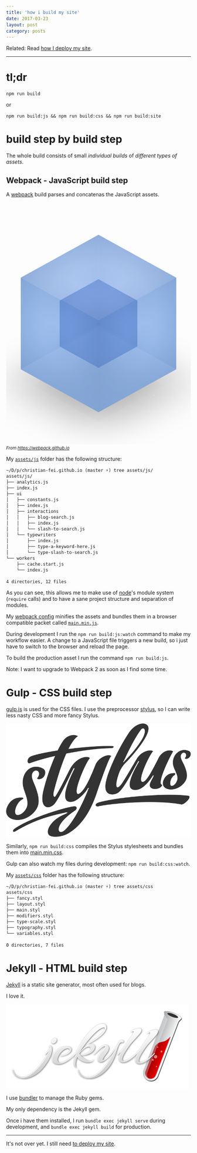 ```yaml
---
title: 'how i build my site'
date: 2017-03-23
layout: post
category: posts
---
```


Related: Read [how I deploy my site](/posts/how-i-deploy-my-site/).

---

# tl;dr

```
npm run build
```

or

```
npm run build:js && npm run build:css && npm run build:site
```

# build step by build step

The whole build consists of small *individual builds* of *different types of assets*.

## Webpack - JavaScript build step

A [webpack](https://webpack.github.io/) build parses and concatenas the JavaScript assets.

<div class="logo-container" style="overflow: hidden;">
<div class="logo" style="-webkit-transform:scale(3);-ms-transform:scale(3);transform:scale(3);height:660px;z-index:-1">
<ul class="cube-inner">
<li class="front"></li>
<li class="back"></li>
<li class="right"></li>
<li class="left"></li>
<li class="top"></li>
<li class="bottom"></li>
</ul>
<ul class="cube">
<li class="front"></li>
<li class="back"></li>
<li class="right"></li>
<li class="left"></li>
<li class="top"></li>
<li class="bottom"></li>
<li class="floor"></li>
</ul>
</div>
</div>

<small>
  <i>From <a href="https://webpack.github.io">https://webpack.github.io</a></i>
</small>

My [`assets/js`](https://github.com/christian-fei/christian-fei.github.io/tree/master/assets/js) folder has the following structure:

```
~/D/p/christian-fei.github.io (master ⚡) tree assets/js/
assets/js/
├── analytics.js
├── index.js
├── ui
│   ├── constants.js
│   ├── index.js
│   ├── interactions
│   │   ├── blog-search.js
│   │   ├── index.js
│   │   └── slash-to-search.js
│   └── typewriters
│       ├── index.js
│       ├── type-a-keyword-here.js
│       └── type-slash-to-search.js
└── workers
    ├── cache.start.js
    └── index.js

4 directories, 12 files
```

As you can see, this allows me to make use of [node](https://nodejs.org)'s module system (`require` calls) and to have a sane project structure and separation of modules.

My [webpack config](https://github.com/christian-fei/christian-fei.github.io/blob/master/webpack.config.js) minifies the assets and bundles them in a browser compatible packet called [`main.min.js`](https://github.com/christian-fei/christian-fei.github.io/blob/master/dest/main.min.js).

During development I run the `npm run build:js:watch` command to make my workflow easier. A change to a JavaScript file triggers a new build, so i just have to switch to the browser and reload the page.

To build the production asset I run the command `npm run build:js`.

Note: I want to upgrade to Webpack 2 as soon as I find some time.

# Gulp - CSS build step

[gulp.js](http://gulpjs.com/) is used for the CSS files. I use the preprocessor [stylus](http://stylus-lang.com/), so I can write less nasty CSS and more fancy Stylus.

<img src="/assets/images/posts/stylus-logo.svg" alt="stylus lang"/>

Similarly, `npm run build:css` compiles the Stylus stylesheets and bundles them into [main.min.css](https://github.com/christian-fei/christian-fei.github.io/blob/master/dest/main.min.css).

Gulp can also watch my files during development: `npm run build:css:watch`.

My [`assets/css`](https://github.com/christian-fei/christian-fei.github.io/tree/master/assets/css) folder has the following structure:

```
~/D/p/christian-fei.github.io (master ⚡) tree assets/css
assets/css
├── fancy.styl
├── layout.styl
├── main.styl
├── modifiers.styl
├── type-scale.styl
├── typography.styl
└── variables.styl

0 directories, 7 files
```

# Jekyll - HTML build step

[Jekyll](https://jekyllrb.com) is a static site generator, most often used for blogs.

I love it.

<img src="/assets/images/posts/jekyll.png" alt="jekyll"/>

I use [bundler](https://github.com/bundler/bundler) to manage the Ruby gems.

My only dependency is the Jekyll gem.

Once i have them installed, I run `bundle exec jekyll serve` during development, and `bundle exec jekyll build` for production.

---

It's not over yet. I still need [to deploy my site](/posts/how-i-deploy-my-site/).






























<style>
  .logo {
    width: 100%;
    height: 220px;
    position: relative;
    overflow: hidden;
    -webkit-transform: scale(3);
    -ms-transform: scale(3);
    transform: scale(3);
    z-index: -1;
  }


  .cube-inner, .cube-inner li {
    position: absolute;
    display: block;
  }

  .cube-inner {
    width: 100%;
    height: 100%;
    padding: 0;
    margin: -25px 0;
    top: 50%;
    left: 50%;
    transform-origin: 25px 25px;
    margin: -25px 0 0 -25px;
    transform: rotateX(-33.5deg) rotateY(45deg);
    transform-style: preserve-3d;
    animation: fastspin 10s ease-in-out infinite 2s;
  }


  .cube-inner .front {
      transform: translateZ(25px);
  }
  .cube-inner .back, .cube-inner .front, .cube-inner .left, .cube-inner .right, .cube-inner .top {
      background: radial-gradient(transparent 30%,rgba(5,17,53,.2) 100%);
  }
  .cube-inner li {
      width: 50px;
      height: 50px;
      transition: transform 1s ease-in-out;
  }
  .cube-inner, .cube-inner li {
      position: absolute;
      display: block;
  }
  .cube-inner .right {
      transform: rotateY(90deg) translateZ(25px);
  }
  .cube-inner .back {
      transform: rotateX(-180deg) translateZ(25px);
  }
  .cube-inner .left {
      transform: rotateY(-90deg) translateZ(25px);
  }
  .cube-inner .top {
      transform: rotateX(90deg) translateZ(25px);
  }
  .cube-inner .bottom {
      transform: rotateX(-90deg) translateZ(25px);
  }

  .cube, .cube li {
      position: absolute;
      display: block;
  }
  .cube {
      width: 100%;
      height: 100%;
      padding: 0;
      margin: -50px 0;
      transform-origin: 50px 50px;
      transform: rotateX(-33.5deg) rotateY(45deg);
      transform-style: preserve-3d;
      animation: slowspin 10s ease-in-out infinite 2s;
      margin: -50px 0 0 -50px;
      top: 50%;
      left: 50%;
  }

  .cube .front {
      transform: translateZ(50px);
  }
  .cube .back, .cube .front, .cube .left, .cube .right, .cube .top {
      background: radial-gradient(transparent 30%,rgba(16,47,91,.2) 100%);
  }
  .cube li {
      width: 75pt;
      height: 75pt;
      transition: transform 1s ease-in-out;
  }
  .cube .back {
      transform: rotateX(-180deg) translateZ(50px);
  }
  .cube .right {
      transform: rotateY(90deg) translateZ(50px);
  }
  .cube .left {
      transform: rotateY(-90deg) translateZ(50px);
  }
  .cube .top {
      transform: rotateX(90deg) translateZ(50px);
  }
  .cube .bottom {
      transform: rotateX(-90deg) translateZ(50px);
  }
  .cube .floor {
      box-shadow: -300px 0 50px rgba(0,0,0,.3);
      backface-visibility: visible;
      width: 110px;
      height: 110px;
      left: 295px;
      background-color: transparent;
      transform: rotateX(-90deg) translateZ(60px);
  }
  .cube-inner li:after {
      content: "";
      display: block;
      position: absolute;
      width: 50px;
      height: 50px;
      backface-visibility: hidden;
      background-color: rgba(16,58,177,.5);
      transition: transform 1s ease-in-out;
  }
  .cube .top:after {
      background-color: rgba(152,186,237,.5);
  }
  .cube li:after {
      content: "";
      display: block;
      position: absolute;
      width: 75pt;
      height: 75pt;
      backface-visibility: hidden;
      background-color: rgba(126,169,232,.5);
      transition: transform 1s ease-in-out;
  }
  @keyframes slowspin {
    0%{transform:rotateX(-33.5deg) rotateY(45deg)}
    10%,to{transform:rotateX(-33.5deg) rotateY(225deg)}
  }

  @keyframes fastspin {
    0%{transform:rotateX(-33.5deg) rotateY(45deg)}
    10%,to{transform:rotateX(-33.5deg) rotateY(-315deg)}
  }

  .cube .floor:after {
      display: none !important;
  }

</style>
